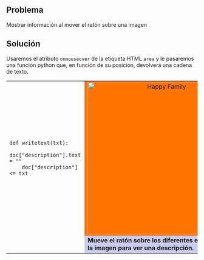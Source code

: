 Problema
--------

Mostrar información al mover el ratón sobre una imagen


Solución
--------

Usaremos el atributo `onmouseover` de la etiqueta HTML `area` y le pasaremos una función python que, en función de su posición, devolverá una cadena de texto.

<table width="100%">
<tr>
<td style="width:40%;padding-right:10px;">

    def writetext(txt):
        doc["description"].text = ""
        doc["description"] <= txt

</td>
<td style="background-color:#FF7400;text-align:center;">
<img src="../images/imagemap_example.png" width ="400" height ="400" alt="Happy Family" usemap="#familymap" />

<map name="familymap">
<area shape="rect" coords="0,0,160,95" onmouseover="writetext('Avión volando a wonderland en un soleado día')" />
<area shape="rect" coords="180,0,400,165" onmouseover="writetext('El sol y los planetas gigantes gaseosos como Jupiter son, a distancia, los mayores objetos de nuestro sistema solar.')" />
<area shape="rect" coords="0,120,180,400" onmouseover="writetext('Este soy yo o eres tú.')" />
<area shape="rect" coords="175,235,270,400" onmouseover="writetext('Daniel el travieso!!!!!!!!')" />
</map>
</td>
</tr>

<tr>
<td></td>
<td style="background-color:#ccccee;">
<div id="description"><blink><b>Mueve el ratón sobre los diferentes elementos de la imagen para ver una descripción.</b></blink></div>
</td>
</tr>
</table>

<script type="text/python3">
def writetext(txt):
    doc["description"].text = ""
    doc["description"] <= txt
</script>